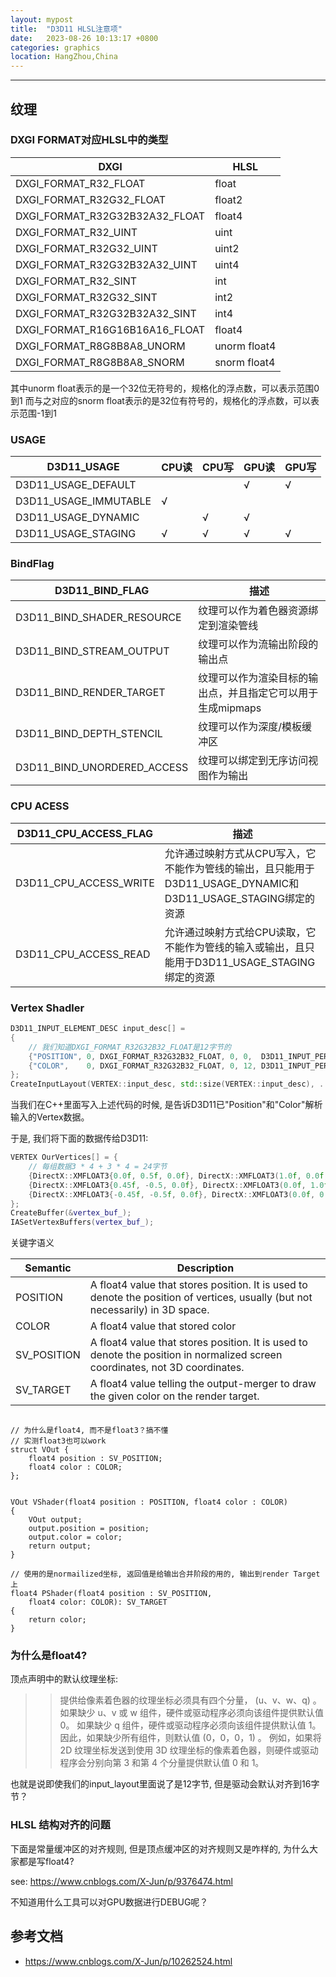 ```yaml
---
layout: mypost
title:  "D3D11 HLSL注意项"
date:   2023-08-26 10:13:17 +0800
categories: graphics
location: HangZhou,China
---
```

---

## 纹理

### DXGI FORMAT对应HLSL中的类型
| DXGI                           | HLSL         |
| ------------------------------ | ------------ |
| DXGI_FORMAT_R32_FLOAT          | float        |
| DXGI_FORMAT_R32G32_FLOAT       | float2       |
| DXGI_FORMAT_R32G32B32A32_FLOAT | float4       |
| DXGI_FORMAT_R32_UINT           | uint         |
| DXGI_FORMAT_R32G32_UINT        | uint2        |
| DXGI_FORMAT_R32G32B32A32_UINT  | uint4        |
| DXGI_FORMAT_R32_SINT           | int          |
| DXGI_FORMAT_R32G32_SINT        | int2         |
| DXGI_FORMAT_R32G32B32A32_SINT  | int4         |
| DXGI_FORMAT_R16G16B16A16_FLOAT | float4       |
| DXGI_FORMAT_R8G8B8A8_UNORM     | unorm float4 |
| DXGI_FORMAT_R8G8B8A8_SNORM     | snorm float4 |

其中unorm float表示的是一个32位无符号的，规格化的浮点数，可以表示范围0到1
而与之对应的snorm float表示的是32位有符号的，规格化的浮点数，可以表示范围-1到1

### USAGE
| D3D11_USAGE           | CPU读 | CPU写 | GPU读 | GPU写 |
| --------------------- | ----- | ----- | ----- | ----- |
| D3D11_USAGE_DEFAULT   |       |       | √     | √     |
| D3D11_USAGE_IMMUTABLE | √     |       |       |       |
| D3D11_USAGE_DYNAMIC   |       | √     | √     |       |
| D3D11_USAGE_STAGING   | √     | √     | √     | √     |

### BindFlag
| D3D11_BIND_FLAG             | 描述                                                        |
| --------------------------- | ----------------------------------------------------------- |
| D3D11_BIND_SHADER_RESOURCE  | 纹理可以作为着色器资源绑定到渲染管线                        |
| D3D11_BIND_STREAM_OUTPUT    | 纹理可以作为流输出阶段的输出点                              |
| D3D11_BIND_RENDER_TARGET    | 纹理可以作为渲染目标的输出点，并且指定它可以用于生成mipmaps |
| D3D11_BIND_DEPTH_STENCIL    | 纹理可以作为深度/模板缓冲区                                 |
| D3D11_BIND_UNORDERED_ACCESS | 纹理可以绑定到无序访问视图作为输出                          |

### CPU ACESS

| D3D11_CPU_ACCESS_FLAG  | 描述                                                                                                          |
| ---------------------- | ------------------------------------------------------------------------------------------------------------- |
| D3D11_CPU_ACCESS_WRITE | 允许通过映射方式从CPU写入，它不能作为管线的输出，且只能用于D3D11_USAGE_DYNAMIC和D3D11_USAGE_STAGING绑定的资源 |
| D3D11_CPU_ACCESS_READ  | 允许通过映射方式给CPU读取，它不能作为管线的输入或输出，且只能用于D3D11_USAGE_STAGING绑定的资源                |

### Vertex Shadler

```C++
D3D11_INPUT_ELEMENT_DESC input_desc[] =
{
    // 我们知道DXGI_FORMAT_R32G32B32_FLOAT是12字节的
    {"POSITION", 0, DXGI_FORMAT_R32G32B32_FLOAT, 0, 0,  D3D11_INPUT_PER_VERTEX_DATA, 0},
    {"COLOR",    0, DXGI_FORMAT_R32G32B32_FLOAT, 0, 12, D3D11_INPUT_PER_VERTEX_DATA, 0},
};
CreateInputLayout(VERTEX::input_desc, std::size(VERTEX::input_desc), ...);
```
当我们在C++里面写入上述代码的时候, 是告诉D3D11已"Position"和"Color"解析输入的Vertex数据。

于是, 我们将下面的数据传给D3D11:

```C++
VERTEX OurVertices[] = {
    // 每组数据3 * 4 + 3 * 4 = 24字节
    {DirectX::XMFLOAT3{0.0f, 0.5f, 0.0f}, DirectX::XMFLOAT3(1.0f, 0.0f, 0.0f)},
    {DirectX::XMFLOAT3{0.45f, -0.5, 0.0f}, DirectX::XMFLOAT3(0.0f, 1.0f, 0.0f)},
    {DirectX::XMFLOAT3{-0.45f, -0.5f, 0.0f}, DirectX::XMFLOAT3(0.0f, 0.0f, 1.0f)},
};
CreateBuffer(&vertex_buf_);
IASetVertexBuffers(vertex_buf_);
```

关键字语义

| Semantic    | Description                                                                                                                    |
| ----------- | ------------------------------------------------------------------------------------------------------------------------------ |
| POSITION    | A float4 value that stores position. It is used to denote the position of vertices, usually (but not necessarily) in 3D space. |
| COLOR       | A float4 value that stored color                                                                                               |
| SV_POSITION | A float4 value that stores position. It is used to denote the position in normalized screen coordinates, not 3D coordinates.   |
| SV_TARGET   | A float4 value telling the output-merger to draw the given color on the render target.                                         |



```hlsl

// 为什么是float4, 而不是float3？搞不懂
// 实测float3也可以work
struct VOut {
    float4 position : SV_POSITION;
    float4 color : COLOR;
};


VOut VShader(float4 position : POSITION, float4 color : COLOR)
{
    VOut output;
    output.position = position;
    output.color = color;
    return output;
}

// 使用的是normailized坐标, 返回值是给输出合并阶段的用的, 输出到render Target上
float4 PShader(float4 position : SV_POSITION,
    float4 color: COLOR): SV_TARGET
{
    return color;
}
```

### 为什么是float4?

顶点声明中的默认纹理坐标:
>>  提供给像素着色器的纹理坐标必须具有四个分量， (u、v、w、q) 。 如果缺少 u、v 或 w 组件，硬件或驱动程序必须向该组件提供默认值 0。 如果缺少 q 组件，硬件或驱动程序必须向该组件提供默认值 1。 因此，如果缺少所有组件，则默认值 (0，0，0，1) 。 例如，如果将 2D 纹理坐标发送到使用 3D 纹理坐标的像素着色器，则硬件或驱动程序会分别向第 3 和第 4 个分量提供默认值 0 和 1。

也就是说即使我们的input_layout里面说了是12字节, 但是驱动会默认对齐到16字节？

### HLSL 结构对齐的问题

下面是常量缓冲区的对齐规则, 但是顶点缓冲区的对齐规则又是咋样的, 为什么大家都是写float4?

see: https://www.cnblogs.com/X-Jun/p/9376474.html

不知道用什么工具可以对GPU数据进行DEBUG呢？


## 参考文档

* https://www.cnblogs.com/X-Jun/p/10262524.html